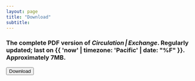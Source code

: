 ```yaml
---
layout: page
title: "Download"
subtitle:
---
```

### The complete PDF version of <em>Circulation&thinsp;|&thinsp;Exchange</em>. Regularly updated; last on {{ 'now' | timezone: 'Pacific' | date: "%F" }}. Approximately 7MB.

<a href="{{ site.baseurl }}/assets/pdfs/circexchg_kpalbers.pdf"><input type="submit" value="Download" name="subscribe" id="mc-embedded-subscribe" class="button"></a>